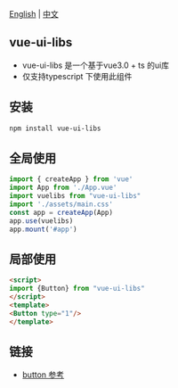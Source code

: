 [English](https://github.com/Jeffrey-mu/vue-ui-lib/blob/master/README.en.md) | [中文](https://github.com/Jeffrey-mu/vue-ui-lib#readme)
## vue-ui-libs


- vue-ui-libs 是一个基于vue3.0 + ts 的ui库
- 仅支持typescript 下使用此组件

## 安装

```bash
npm install vue-ui-libs
```
## 全局使用
```js
import { createApp } from 'vue'
import App from './App.vue'
import vuelibs from "vue-ui-libs"
import './assets/main.css'
const app = createApp(App)
app.use(vuelibs)
app.mount('#app')

```

## 局部使用
```html
<script>
import {Button} from "vue-ui-libs"
</script>
<template>
<Button type="1"/>
</template>
```


## 链接

- [button 参考](https://codepen.io/yuhomyan/pen/OJMejWJ)
